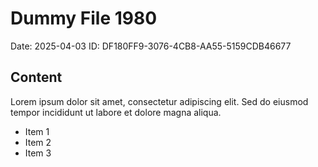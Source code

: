 # Dummy File 1980

Date: 2025-04-03
ID: DF180FF9-3076-4CB8-AA55-5159CDB46677

## Content

Lorem ipsum dolor sit amet, consectetur adipiscing elit.
Sed do eiusmod tempor incididunt ut labore et dolore magna aliqua.

* Item 1
* Item 2
* Item 3

